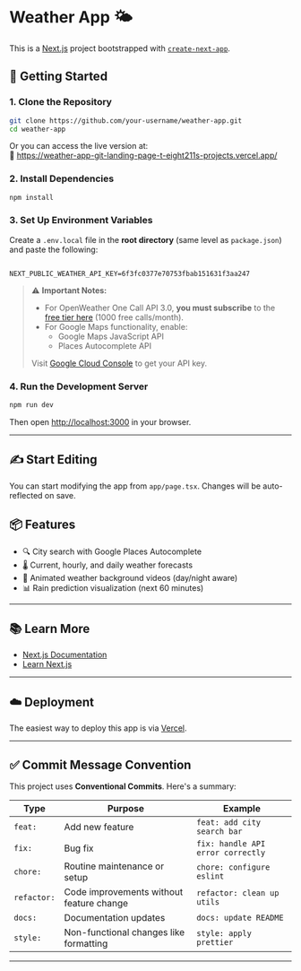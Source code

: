 # Weather App 🌤️

This is a [Next.js](https://nextjs.org) project bootstrapped with [`create-next-app`](https://nextjs.org/docs/app/api-reference/cli/create-next-app).

## 🚀 Getting Started

### 1. **Clone the Repository**

```bash
git clone https://github.com/your-username/weather-app.git
cd weather-app
```

Or you can access the live version at:  
🔗 https://weather-app-git-landing-page-t-eight211s-projects.vercel.app/

### 2. **Install Dependencies**

```bash
npm install
```

### 3. **Set Up Environment Variables**

Create a `.env.local` file in the **root directory** (same level as `package.json`) and paste the following:

```env

NEXT_PUBLIC_WEATHER_API_KEY=6f3fc0377e70753fbab151631f3aa247
```

> ⚠️ **Important Notes:**
>
> - For OpenWeather One Call API 3.0, **you must subscribe** to the [free tier here](https://openweathermap.org/api/one-call-3) (1000 free calls/month).
> - For Google Maps functionality, enable:
>   - Google Maps JavaScript API
>   - Places Autocomplete API  
>
> Visit [Google Cloud Console](https://console.cloud.google.com/welcome?invt=Abt1RA&project=plasma-air-432616-m9) to get your API key.

### 4. **Run the Development Server**

```bash
npm run dev
```

Then open [http://localhost:3000](http://localhost:3000) in your browser.

---

## ✍️ Start Editing

You can start modifying the app from `app/page.tsx`. Changes will be auto-reflected on save.

## 📦 Features

- 🔍 City search with Google Places Autocomplete
- 🌡️ Current, hourly, and daily weather forecasts
- 🎥 Animated weather background videos (day/night aware)
- 📊 Rain prediction visualization (next 60 minutes)

---

## 📚 Learn More

- [Next.js Documentation](https://nextjs.org/docs)
- [Learn Next.js](https://nextjs.org/learn)

---

## ☁️ Deployment

The easiest way to deploy this app is via [Vercel](https://vercel.com/).

---

## ✅ Commit Message Convention

This project uses **Conventional Commits**. Here's a summary:

| Type        | Purpose                                                  | Example                             |
| ----------- | -------------------------------------------------------- | ----------------------------------- |
| `feat:`     | Add new feature                                          | `feat: add city search bar`         |
| `fix:`      | Bug fix                                                  | `fix: handle API error correctly`   |
| `chore:`    | Routine maintenance or setup                             | `chore: configure eslint`           |
| `refactor:` | Code improvements without feature change                 | `refactor: clean up utils`          |
| `docs:`     | Documentation updates                                    | `docs: update README`               |
| `style:`    | Non-functional changes like formatting                   | `style: apply prettier`             |

---

